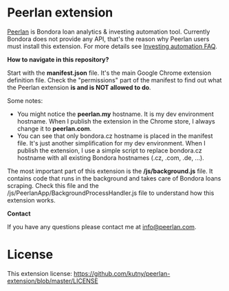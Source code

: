 Peerlan extension
======================

[Peerlan](https://peerlan.com/) is Bondora loan analytics & investing automation tool.
Currently Bondora does not provide any API, that's the reason why Peerlan users must install this extension. For more details see [Investing automation FAQ](https://peerlan.com/semi-automatic-investing#faq).

**How to navigate in this repository?**

Start with the __manifest.json__ file. It's the main Google Chrome extension definition file.
Check the "permissions" part of the manifest to find out what the Peerlan extension __is and is NOT allowed to do__.

Some notes:

* You might notice the __peerlan.my__ hostname. It is my dev environment hostname. When I publish the extension in the Chrome store, I always change it to __peerlan.com__.
* You can see that only bondora.cz hostname is placed in the manifest file. It's just another simplification for my dev environment. When I publish the extension, I use a simple script to replace bondora.cz hostname with all existing Bondora hostnames (.cz, .com, .de, ...).

The most important part of this extension is the __/js/background.js__ file. It contains code that runs in the background and takes care of Bondora loans scraping. Check this file and the /js/PeerlanApp/BackgroundProcessHandler.js file to understand how this extension works.

**Contact**

If you have any questions please contact me at info@peerlan.com.

License
=======

This extension license: https://github.com/kutny/peerlan-extension/blob/master/LICENSE